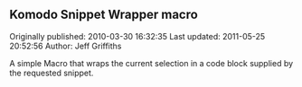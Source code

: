 ## Komodo Snippet Wrapper macro

Originally published: 2010-03-30 16:32:35
Last updated: 2011-05-25 20:52:56
Author: Jeff Griffiths

A simple Macro that wraps the current selection in a code block supplied by the requested snippet.